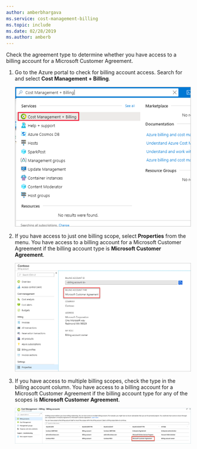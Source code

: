 ```yaml
---
author: amberbhargava
ms.service: cost-management-billing
ms.topic: include
ms.date: 02/28/2019
ms.author: amberb
---
```

 
Check the agreement type to determine whether you have access to a billing account for a Microsoft Customer Agreement.
 
1. Go to the Azure portal to check for billing account access. Search for and select **Cost Management + Billing**.

   ![Screenshot that shows an Azure portal search for Cost Management + Billing.](./media/billing-check-mca/billing-search-cost-management-billing.png)
 
2. If you have access to just one billing scope, select **Properties** from the menu. You have access to a billing account for a Microsoft Customer Agreement if the billing account type is **Microsoft Customer Agreement**.
 
    ![Microsoft Customer Agreement, Billing Account Type, Properties, Microsoft Azure portal](./media/billing-check-mca/billing-mca-property.png)
 
3. If you have access to multiple billing scopes, check the type in the billing account column. You have access to a billing account for a Microsoft Customer Agreement if the billing account type for any of the scopes is **Microsoft Customer Agreement**.
 
    [![Microsoft Customer Agreement, Billing Account Type, Billing account list, Microsoft Azure portal](./media/billing-check-mca/billing-mca-in-the-list.png)](./media/billing-check-mca/billing-mca-in-the-list-zoomed-in.png#lightbox)

